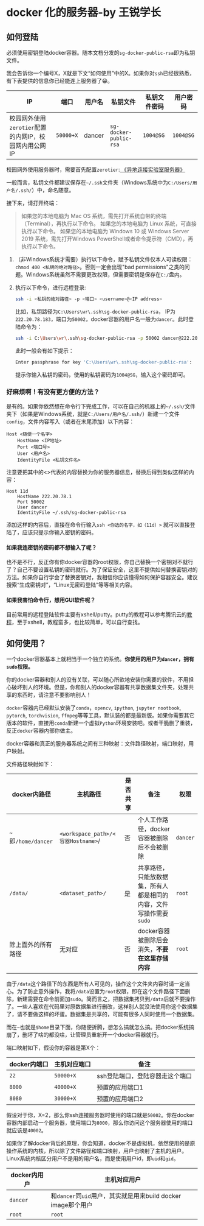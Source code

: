 # docker 化的服务器-by 王锐学长

## 如何登陆

必须使用密钥登陆docker容器。随本文档分发的`sg-docker-public-rsa`即为私钥文件。

我会告诉你一个编号X，X就是下文“如何使用”中的X。如果你对`ssh`已经很熟悉，有下表提供的信息你已经能连上服务器了😁。

| IP | 端口 | 用户名                            |私钥文件 |私钥文件密码| 用户密码 |
| ------------ | ------------ | ------------------------------- | ---|--| --|
| 校园网外使用`zerotier`配置的内网IP，校园网内用公网IP | `50000+X`    | dancer |`sg-docker-public-rsa`|`1004@SG`| `1004@SG` |

校园网外使用服务器时，需要首先配置`zerotier`:[ 《异地连接实验室服务器》](https://shimo.im/docs/8krPP3jPPhtDcWTX/)

一般而言，私钥文件都建议保存在`~/.ssh`文件夹（Windows系统中为`C:/Users/用户名/.ssh/`）中，命名随意。

接下来，请打开终端：

> 如果您的本地电脑为 Mac OS 系统，需先打开系统自带的终端（Terminal），再执行以下命令。
> 如果您的本地电脑为 Linux 系统，可直接执行以下命令。
> 如果您的本地电脑为 Windows 10 或 Windows Server 2019 系统，需先打开Windows PowerShell或者命令提示符（CMD），再执行以下命令。

1. （非Windows系统才需要）执行以下命令，赋予私钥文件仅本人可读权限：`chmod 400 <私钥的绝对路径>`。否则一定会出现"bad permissions"之类的问题。Windows系统虽然不需要更改权限，但需要密钥是保存在`C:/`盘内。

2. 执行以下命令，进行远程登录: 

   ```bash
   ssh -i <私钥的绝对路径> -p <端口> <username>@<IP address>
   ```

    比如，私钥路径为`C:\Users\wr\.ssh\sg-docker-public-rsa`， IP为`222.20.78.183`，端口为`50002`，docker容器的用户名一般为`dancer`。此时登陆命令为：

   ```bash
   ssh -i C:\Users\wr\.ssh\sg-docker-public-rsa -p 50002 dancer@222.20.78.183
   ```

   此时一般会有如下提示：

   ```bash
   Enter passphrase for key 'C:\Users\wr\.ssh\sg-docker-public-rsa':
   ```

   提示你输入私钥的密码，使用的私钥密码为`1004@SG`，输入这个密码即可。

### 好麻烦啊！有没有更方便的方法？

是有的。如果你依然想在命令行下完成工作，可以在自己的机器上的`~/.ssh/`文件夹下（如果是Windows系统，就是`C:/Users/用户名/.ssh/`）新建一个文件`config`，文件内容写入（或者在末尾添加）以下内容：

```
Host <随便一个名字>
    HostName <IP地址>
    Port <端口号>
    User <用户名>
    IdentityFile <私钥文件名>
```

注意要把其中的<>代表的内容替换为你的服务器信息，替换后得到类似这样的内容：

```
Host 11d
    HostName 222.20.78.1
    Port 50002
    User dancer
    IdentityFile ~/.ssh/sg-docker-public-rsa
```

添加这样的内容后，直接在命令行输入`ssh <你选的名字，如（11d）>` 就可以直接登陆了，应该只提示你输入密钥的密码。

#### 如果我连密钥的密码都不想输入了呢？

也不是不行，反正你有你docker容器的root权限，你自己替换一个密钥对不就行了？自己不要设置私钥的密码就行。为了保证安全，这里不提供如何替换密钥对的方法。如果你自行学会了替换密钥对，我相信你应该懂得如何保护容器安全。建议搜索“生成密钥对”，“Linux无密码登陆”等等相关内容。

#### 如果我害怕命令行，想用GUI软件呢？

目前常用的远程登陆软件主要有xshell/putty。putty的教程可以参考腾讯云的[教程](https://cloud.tencent.com/document/product/213/35699#.E4.BD.BF.E7.94.A8.E5.AF.86.E9.92.A5.E7.99.BB.E5.BD.95)，至于xshell，教程蛮多，也比较简单，可以自行查找。

## 如何使用？

一个docker容器基本上就相当于一个独立的系统。**你使用的用户为`dancer`，拥有`sudo`权限。**

你的docker容器和别人的没有关联，可以随心所欲地安装你需要的软件，不用担心破坏别人的环境。但是，你和别人的docker容器有共享数据集文件夹，处理共享的东西时，请注意不要影响别人！

`docker`容器内已经默认安装了`conda`，`opencv`, `ipython`, `jupyter nootbook`, `pytorch`, `torchvision`, `ffmpeg`等等工具，默认装的都是最新版。如果你需要其它版本的软件，直接用`conda`新建一个虚拟`Python`环境安装吧。或者干脆删了重装，反正`docker`容器内部你做主。

docker容器和真正的服务器系统之间有三种映射：文件路径映射，端口映射，用户映射。

文件路径映射如下：

| docker内路径        | 主机路径                           | 是否共享 | 备注 | 权限|
| ------------------- | ---------------------------------- | -------- | -------------------------------------------- | --- |
| `~`即`/home/dancer` | `<workspace_path>/<容器Hostname>`/ | 否       | 个人工作路径，docker容器被删除后不会被删除   | `dancer` |
| `/data/`            | `<dataset_path>/`                  | 是       | 共享路径，只能放数据集，所有人都是相同的内容，文件写操作需要`sudo` |`root`|
| 除上面外的所有路径  | 无对应                             | 否       | docker容器被删除后会消失，**不要在这里存储内容** |`root`|

由于`/data`这个路径下的东西是所有人可见的，操作这个文件夹内容时请一定当心。为了防止意外操作，我将`/data`设置为`root`权限，即在这个文件路径下面删除，新建需要在命令前面加`sudo`。简而言之，把数据集拷贝到`/data`后就不要操作了。一些人喜欢在代码里对原数据集进行删改，这样别人就没法使用你这个数据集了，请不要做这样的坏蛋。数据集是共享的，可能有很多人同时使用一个数据集。

而在`~`也就是`$home`目录下面，你随便折腾，想怎么搞就怎么搞。把docker系统搞崩了，删坏了啥的都没啥，让管理员重新开一个docker容器就行。

端口映射如下，假设你的容器是第X个：

| docker内端口 | 主机对应端口 | 备注                            |
| ------------ | ------------ | ------------------------------- |
| `22`         | `50000+X`    | ssh登陆端口，登陆容器走这个端口 |
| `8000`       | `40000+X`    | 预置的应用端口1                 |
| `8080`       | `30000+X`    | 预置的应用端口2                 |

假设对于你，X=2，那么你ssh连接服务器时使用的端口就是`50002`。你在docker容器内部启动一个服务器，使用端口为`8000`，那么你访问这个服务器使用的端口就应该是`40002`。

如果你了解docker背后的原理，你会知道，docker不是虚拟机，依然使用的是原操作系统的内核，所以除了文件路径和端口映射，用户也映射了主机的用户。Linux系统内核区分用户不是用的用户名，而是使用用户id，即`uid`和`gid`。

| docker内用户 | 主机对应用户                                                 |
| ------------ | ------------------------------------------------------------ |
| `dancer`     | 和`dancer`同`uid`用户，其实就是用来build docker image那个用户 |
| `root`       | `root`                                                       |

